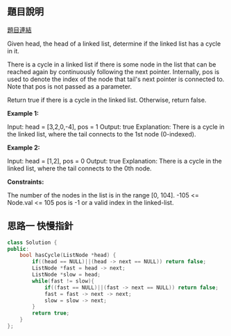## 題目說明
[題目連結](https://leetcode.com/problems/valid-anagram/description/?envType=study-plan&id=data-structure-i)

Given head, the head of a linked list, determine if the linked list has a cycle in it.

There is a cycle in a linked list if there is some node in the list that can be reached again by continuously following the next pointer. Internally, pos is used to denote the index of the node that tail's next pointer is connected to. Note that pos is not passed as a parameter.

Return true if there is a cycle in the linked list. Otherwise, return false.

**Example 1:**

Input: head = [3,2,0,-4], pos = 1
Output: true
Explanation: There is a cycle in the linked list, where the tail connects to the 1st node (0-indexed).

**Example 2:**

Input: head = [1,2], pos = 0
Output: true
Explanation: There is a cycle in the linked list, where the tail connects to the 0th node.

**Constraints:**

The number of the nodes in the list is in the range [0, 104].
-105 <= Node.val <= 105
pos is -1 or a valid index in the linked-list.

## 思路一 快慢指針
```CPP
class Solution {
public:
    bool hasCycle(ListNode *head) {
        if((head == NULL)||(head -> next == NULL)) return false;
        ListNode *fast = head -> next;
        ListNode *slow = head;
        while(fast != slow){
            if((fast == NULL)||(fast -> next == NULL)) return false;
            fast = fast -> next -> next;
            slow = slow -> next;
        }
        return true;
    }
};
```
